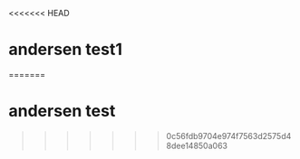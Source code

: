 <<<<<<< HEAD
# andersen test1
=======
# andersen test
>>>>>>> 0c56fdb9704e974f7563d2575d48dee14850a063
